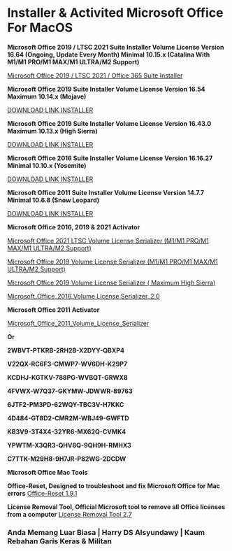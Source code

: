 # **Installer & Activited Microsoft Office For MacOS**

**Microsoft Office 2019 / LTSC 2021 Suite Installer Volume License Version 16.64 (Ongoing, Update Every Month) Minimal 10.15.x (Catalina With M1/M1 PRO/M1 MAX/M1 ULTRA/M2 Support)**

[Microsoft Office 2019 / LTSC 2021 / Office 365 Suite Installer](https://s.id/12HI9)


**Microsoft Office 2019 Suite Installer Volume License Version 16.54 Maximum 10.14.x (Mojave)**

[DOWNLOAD LINK INSTALLER](https://s.id/FIsW7)

**Microsoft Office 2019 Suite Installer Volume License Version 16.43.0 Maximum 10.13.x (High Sierra)**

[DOWNLOAD LINK INSTALLER](https://s.id/12HE8)

**Microsoft Office 2016 Suite Installer Volume License Version 16.16.27 Minimal 10.10.x (Yosemite)**

[DOWNLOAD LINK INSTALLER](https://s.id/12HGm)

**Microsoft Office 2011 Suite Installer Volume License Version 14.7.7 Minimal 10.6.8 (Snow Leopard)**

[DOWNLOAD LINK INSTALLER](https://s.id/12HH5)




**Microsoft Office 2016, 2019 & 2021 Activator**

[Microsoft Office 2021 LTSC Volume License Serializer (M1/M1 PRO/M1 MAX/M1 ULTRA/M2 Support)](https://s.id/1d4gZ)

[Microsoft Office 2019 Volume License Serializer  (M1/M1 PRO/M1 MAX/M1 ULTRA/M2 Support) ](https://s.id/1d4hh)

[Microsoft Office 2019 Volume License Serializer ( Maximum High Sierra)](https://s.id/1d4hn)

[Microsoft_Office_2016_Volume License Serializer_2.0](https://s.id/1d4hO)

**Microsoft Office 2011 Activator**

[Microsoft_Office_2011_Volume_License_Serializer](https://s.id/1d4i3)

**Or**

**2WBVT-PTKRB-2RH2B-X2DYY-QBXP4**

**V22QX-RC6F3-CMWP7-WV6DH-K29P7**

**KCDHJ-KGTKV-788PG-WVBQT-GRWX8**

**4FVWX-W7Q37-GKYMW-JDWWR-89763**

**6JTF2-PM3PD-62WQY-TBC3V-H7KKC**

**4D484-GT8D2-CMR2M-WBJ49-GWFTD**

**KB3V9-3T4X4-32YR6-MX62Q-CVMK4**

**YPWTM-X3QR3-QHV8Q-9QH9H-RMHX3**

**C7TTK-M29H8-9H7JR-P82WG-2DCDW**


**Microsoft Office Mac Tools**

**Office-Reset, Designed to troubleshoot and fix Microsoft Office for Mac errors**
[Office-Reset 1.9.1](https://s.id/1eS38)

**License Removal Tool, Official Microsoft tool to remove all Office licenses from a computer**
[License Removal Tool 2.7](https://s.id/1eS3k)


### **Anda Memang Luar Biasa | Harry DS Alsyundawy | Kaum Rebahan Garis Keras & Militan**
